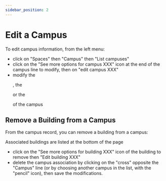```yaml
---
sidebar_position: 2
---
```

# Edit a Campus

To edit campus information, from the left menu:

-   click on "Spaces" then "Campus" then "List campuses"
-   click on the "See more options for campus XXX" icon at the end of the campus line to modify, then on "edit campus XXX"
-   modify the <P code="campus:name" />, the <P code="campus:color" /> or the <P code="campus:address" /> of the campus

## Remove a Building from a Campus

From the campus record, you can remove a building from a campus:

Associated buildings are listed at the bottom of the page
-   click on the "See more options for building XXX" icon of the building to remove then "Edit building XXX"
-   delete the campus association by clicking on the "cross" opposite the "Campus" line (or by choosing another campus in the list, with the "pencil" icon), then save the modifications.
